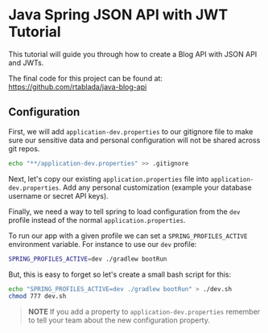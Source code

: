 # Java Spring JSON API with JWT Tutorial

This tutorial will guide you through how to create a Blog API with JSON API and JWTs.

The final code for this project can be found at: https://github.com/rtablada/java-blog-api

## Configuration

First, we will add `application-dev.properties` to our gitignore file to make sure our sensitive data and personal configuration will not be shared across git repos.

```bash
echo "**/application-dev.properties" >> .gitignore
```

Next, let's copy our existing `application.properties` file into `application-dev.properties`.
Add any personal customization (example your database username or secret API keys).

Finally, we need a way to tell spring to load configuration from the `dev` profile instead of the normal `application.properties`.

To run our app with a given profile we can set a `SPRING_PROFILES_ACTIVE` environment variable.
For instance to use our `dev` profile:

```bash
SPRING_PROFILES_ACTIVE=dev ./gradlew bootRun
```

But, this is easy to forget so let's create a small bash script for this:

```bash
echo "SPRING_PROFILES_ACTIVE=dev ./gradlew bootRun" > ./dev.sh
chmod 777 dev.sh
```

> **NOTE** If you add a property to `application-dev.properties` remember to tell your team about the new configuration property.
